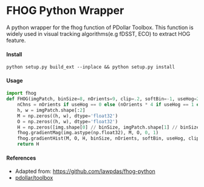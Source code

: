 # FHOG Python Wrapper

A python wrapper for the fhog function of PDollar Toolbox.
This function is widely used in visual tracking algorithms(e.g fDSST, ECO) to extract HOG feature.

#### Install
`python setup.py build_ext --inplace && python setup.py install`

#### Usage
```python
import fhog
def FHOG(imgPatch, binSize=8, nOrients=9, clip=.2, softBin=-1, useHog=2):
    nChns = nOrients if useHog == 0 else (nOrients * 4 if useHog == 1 else nOrients*3+5)
    h, w = imgPatch.shape[:2]
    M = np.zeros((h, w), dtype='float32')
    O = np.zeros((h, w), dtype='float32')
    H = np.zeros([img.shape[0] // binSize, imgPatch.shape[1] // binSize, nChns], dtype='float32')
    fhog.gradientMag(img.astype(np.float32), M, O, 0, 1)
    fhog.gradientHist(M, O, H, binSize, nOrients, softBin, useHog, clip)
    return H
```

#### References
- Adapted from: https://github.com/lawpdas/fhog-python
- [pdollar/toolbox](https://github.com/pdollar/toolbox)


